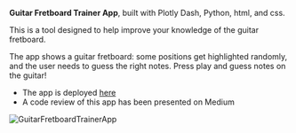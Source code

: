 **Guitar Fretboard Trainer App**, built with Plotly Dash, Python, html, and css.

This is a tool designed to help improve your knowledge of the guitar fretboard.

The app shows a guitar fretboard: some positions get highlighted randomly, and the user needs to guess the right notes.
Press play and guess notes on the guitar!

*   The app is deployed [here](https://GuitarFretboardTrainer.pythonanywhere.com/)
*   A code review of this app has been presented on Medium

![GuitarFretboardTrainerApp](https://github.com/gabri-al/guitar-fretboard-trainer/assets/57110246/44901de3-5cd7-473b-8c86-3db1e7dfc62e)
